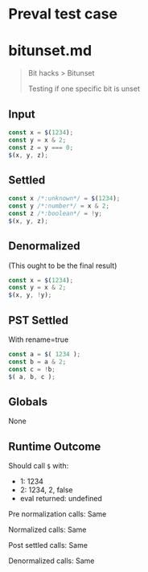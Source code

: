 # Preval test case

# bitunset.md

> Bit hacks > Bitunset
>
> Testing if one specific bit is unset

## Input

`````js filename=intro
const x = $(1234);
const y = x & 2;
const z = y === 0;
$(x, y, z);
`````


## Settled


`````js filename=intro
const x /*:unknown*/ = $(1234);
const y /*:number*/ = x & 2;
const z /*:boolean*/ = !y;
$(x, y, z);
`````


## Denormalized
(This ought to be the final result)

`````js filename=intro
const x = $(1234);
const y = x & 2;
$(x, y, !y);
`````


## PST Settled
With rename=true

`````js filename=intro
const a = $( 1234 );
const b = a & 2;
const c = !b;
$( a, b, c );
`````


## Globals


None


## Runtime Outcome


Should call `$` with:
 - 1: 1234
 - 2: 1234, 2, false
 - eval returned: undefined

Pre normalization calls: Same

Normalized calls: Same

Post settled calls: Same

Denormalized calls: Same
